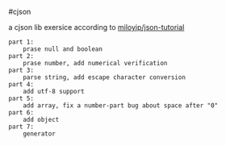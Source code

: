 #cjson

a cjson lib exersice
    according to [miloyip/json-tutorial](https://github.com/miloyip/json-tutorial)


    part 1:
        prase null and boolean
    part 2:
        prase number, add numerical verification 
    part 3:
        parse string, add escape character conversion
    part 4:
        add utf-8 support
    part 5:
        add array, fix a number-part bug about space after "0"
    part 6:
        add object
    part 7:
        generator

